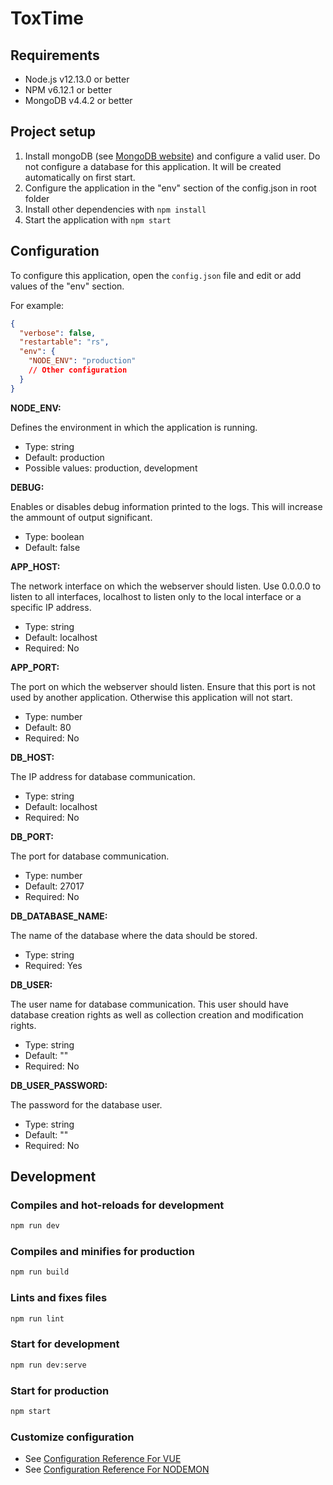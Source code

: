 # ToxTime

## Requirements

- Node.js v12.13.0 or better
- NPM v6.12.1 or better
- MongoDB v4.4.2 or better

## Project setup

1. Install mongoDB (see [MongoDB website](https://www.mongodb.com/try/download/community)) and configure a valid user. Do not configure a database for this application. It will be created automatically on first start.
2. Configure the application in the "env" section of the config.json in root folder
3. Install other dependencies with `npm install`
4. Start the application with `npm start`

## Configuration

To configure this application, open the `config.json` file and edit or add values of the "env" section.

For example:

```json
{
  "verbose": false,
  "restartable": "rs",
  "env": {
    "NODE_ENV": "production"
    // Other configuration
  }
}
```

**NODE_ENV:**

Defines the environment in which the application is running.

- Type: string
- Default: production
- Possible values: production, development

**DEBUG:**

Enables or disables debug information printed to the logs. This will increase the ammount of output significant.

- Type: boolean
- Default: false

**APP_HOST:**

The network interface on which the webserver should listen.
Use 0.0.0.0 to listen to all interfaces, localhost to listen only to the local interface or a specific IP address.

- Type: string
- Default: localhost
- Required: No

**APP_PORT:**

The port on which the webserver should listen. Ensure that this port is not used by another application. Otherwise this application will not start.

- Type: number
- Default: 80
- Required: No

**DB_HOST:**

The IP address for database communication.

- Type: string
- Default: localhost
- Required: No

**DB_PORT:**

The port for database communication.

- Type: number
- Default: 27017
- Required: No

**DB_DATABASE_NAME:**

The name of the database where the data should be stored.

- Type: string
- Required: Yes

**DB_USER:**

The user name for database communication. This user should have database creation rights
as well as collection creation and modification rights.

- Type: string
- Default: ""
- Required: No

**DB_USER_PASSWORD:**

The password for the database user.

- Type: string
- Default: ""
- Required: No

## Development

### Compiles and hot-reloads for development

```bash
npm run dev
```

### Compiles and minifies for production

```bash
npm run build
```

### Lints and fixes files

```bash
npm run lint
```

### Start for development

```bash
npm run dev:serve
```

### Start for production

```bash
npm start
```

### Customize configuration

- See [Configuration Reference For VUE](https://cli.vuejs.org/config/)
- See [Configuration Reference For NODEMON](https://github.com/remy/nodemon/blob/master/lib/config/defaults.js)
